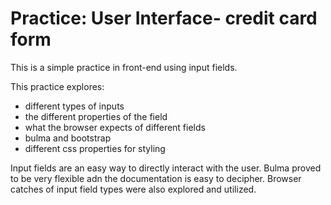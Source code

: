 # Practice: User Interface- credit card form

This is a simple practice in front-end using input fields.  

This practice explores:
- different types of inputs
- the different properties of the field
- what the browser expects of different fields
- bulma and bootstrap
- different css properties for styling


Input fields are an easy way to directly interact with the user. Bulma proved to be very flexible adn the documentation is easy to decipher. Browser catches of input field types were also explored and utilized.
